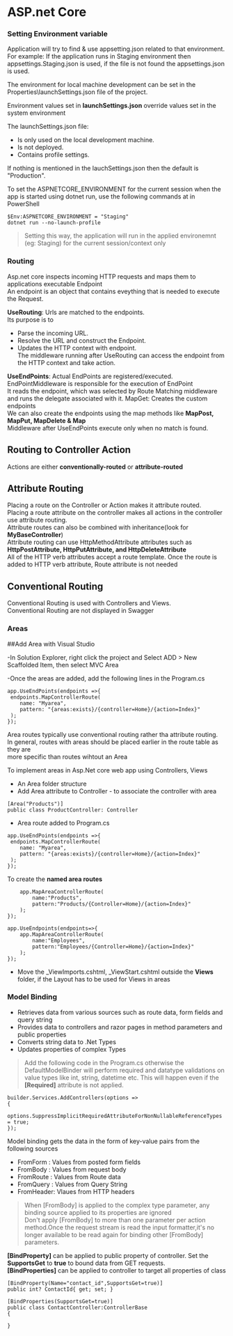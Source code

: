 # ASP.net Core
### Setting Environment variable

Application will try to find & use appsetting.json related to that environment. 
For example: If the application runs in Staging environment then appsettings.Staging.json is used, if the file is not found the appsettings.json is used.  
  
The environment for local machine development can be set in the Properties\launchSettings.json file of the project. 

Environment values set in **launchSettings.json** override values set in the system environment

The launchSettings.json file:  

- Is only used on the local development machine.  
- Is not deployed.  
- Contains profile settings.  

If nothing is mentioned in the lauchSettings.json then the default is "Production".

To set the ASPNETCORE_ENVIRONMENT for the current session when the app is started using dotnet run, use the following commands at in PowerShell  

```
$Env:ASPNETCORE_ENVIRONMENT = "Staging"  
dotnet run --no-launch-profile  
```

> Setting this way, the application will run in the applied environemnt (eg: Staging) for the current session/context only  

### Routing  
Asp.net core inspects incoming HTTP requests and maps them to applications executable Endpoint  
An endpoint is an object that contains eveything that is needed to execute the Request.  

**UseRouting**: Urls are matched to the endpoints.  
Its purpose is to
- Parse the incoming URL.  
- Resolve the URL and construct the Endpoint.  
- Updates the HTTP context with endpoint.  
The middleware running after UseRouting can access the endpoint from the HTTP context and take action.  

**UseEndPoints**: Actual EndPoints are registered/executed.  
EndPointMiddleware is responsible for the execution of EndPoint  
It reads the endpoint, which was selected by Route Matching middleware and runs the delegate associated with it.
MapGet: Creates the custom endpoints  
We can also create the endpoints using the map methods like **MapPost, MapPut, MapDelete & Map**  
Middleware after UseEndPoints execute only when no match is found.  

## Routing to Controller Action
Actions are either **conventionally-routed** or **attribute-routed**  

## Attribute Routing
Placing a route on the Controller or Action makes it attribute routed.  
Placing a route attribute on the controller makes all actions in the controller use attribute routing.  
Attribute routes can also be combined with inheritance(look for **MyBaseController**)  
Attribute routing can use HttpMethodAttribute attributes such as **HttpPostAttribute, HttpPutAttribute, and HttpDeleteAttribute**  
All of the HTTP verb attributes accept a route template.
Once the route is added to HTTP verb attribute, Route attribute is not needed

## Conventional Routing
Conventional Routing is used with Controllers and Views.  
Conventional Routing are not displayed in Swagger

### Areas
##Add Area with Visual Studio

-In Solution Explorer, right click the project and Select ADD > New Scaffolded Item, then select MVC Area  

-Once the areas are added, add the following lines in the Program.cs  
```
app.UseEndPoints(endpoints =>{  
 endpoints.MapControllerRoute(  
	name: "Myarea",
	pattern: "{areas:exists}/{controller=Home}/{action=Index}"  
 );  
});
```

Area routes typically use conventional routing rather tha attribute routing.  
In general, routes with areas should be placed earlier in the route table as they are  
more specific than routes wihtout an Area

To implement areas in Asp.Net core web app using Controllers, Views
- An Area folder structure
- Add Area attribute to Controller - to associate the controller with area
```
[Area("Products")]
public class ProductController: Controller
```

- Area route added to Program.cs
```
app.UseEndPoints(endpoints =>{  
 endpoints.MapControllerRoute(  
	name: "Myarea",
	pattern: "{areas:exists}/{controller=Home}/{action=Index}"  
 );
});
```
To create the **named area routes** 

```app.UseEndPoints(endpoints=>{
	app.MapAreaControllerRoute(
		name:"Products",
		pattern:"Products/{Controller=Home}/{action=Index}"
	);
});

app.UseEndpoints(endpoints=>{
	app.MapAreaControllerRoute(
		name:"Employees",
		pattern:"Employees/{Controller=Home}/{action=Index}"
	);
});
```
- Move the _ViewImports.cshtml, _ViewStart.cshtml outside the **Views** folder, if the Layout has to be used for Views in areas  

### Model Binding
- Retrieves data from various sources such as route data, form fields and query string
- Provides data to controllers and razor pages in method parameters and public properties
- Converts string data to .Net Types
- Updates properties of complex Types

> Add the following code in the Program.cs otherwise the DefaultModelBinder will perform required and datatype validations on value types like int, string, datetime etc. This will happen even if the **[Required]** attribute is not applied.  

```  
builder.Services.AddControllers(options =>  
{  
    options.SuppressImplicitRequiredAttributeForNonNullableReferenceTypes = true;  
});  
```

Model binding gets the data in the form of key-value pairs from the following sources
- FromForm : Values from posted form fields
- FromBody : Values from request body
- FromRoute : Values from Route data
- FromQuery : Values from Query String
- FromHeader: Vlaues from HTTP headers

> When [FromBody] is applied to the complex type parameter, any binding source applied to its properties are ignored  
> Don't apply [FromBody] to more than one parameter per action method.Once the request stream is read the input formatter,it's no longer available to be read again for binding other [FromBody] parameters.  
  
**[BindProperty]** can be applied to public property of controller. Set the **SupportsGet** to **true** to bound data from GET requests.   
**[BindProperties]** can be applied to controller to target all properties of class  
```
[BindProperty(Name="contact_id",SupportsGet=true)]  
public int? ContactId{ get; set; }

[BindProperties(SupportsGet=true)]
public class ContactController:ControllerBase
{

}
```


